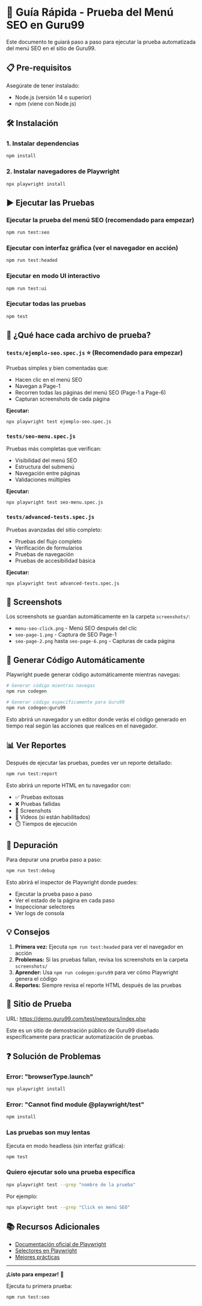 # 🚀 Guía Rápida - Prueba del Menú SEO en Guru99

Este documento te guiará paso a paso para ejecutar la prueba automatizada del menú SEO en el sitio de Guru99.

## 📋 Pre-requisitos

Asegúrate de tener instalado:
- Node.js (versión 14 o superior)
- npm (viene con Node.js)

## 🛠️ Instalación

### 1. Instalar dependencias
```bash
npm install
```

### 2. Instalar navegadores de Playwright
```bash
npx playwright install
```

## ▶️ Ejecutar las Pruebas

### Ejecutar la prueba del menú SEO (recomendado para empezar)
```bash
npm run test:seo
```

### Ejecutar con interfaz gráfica (ver el navegador en acción)
```bash
npm run test:headed
```

### Ejecutar en modo UI interactivo
```bash
npm run test:ui
```

### Ejecutar todas las pruebas
```bash
npm test
```

## 📝 ¿Qué hace cada archivo de prueba?

### `tests/ejemplo-seo.spec.js` ⭐ (Recomendado para empezar)
Pruebas simples y bien comentadas que:
- Hacen clic en el menú SEO
- Navegan a Page-1
- Recorren todas las páginas del menú SEO (Page-1 a Page-6)
- Capturan screenshots de cada página

**Ejecutar:**
```bash
npx playwright test ejemplo-seo.spec.js
```

### `tests/seo-menu.spec.js`
Pruebas más completas que verifican:
- Visibilidad del menú SEO
- Estructura del submenú
- Navegación entre páginas
- Validaciones múltiples

**Ejecutar:**
```bash
npx playwright test seo-menu.spec.js
```

### `tests/advanced-tests.spec.js`
Pruebas avanzadas del sitio completo:
- Pruebas del flujo completo
- Verificación de formularios
- Pruebas de navegación
- Pruebas de accesibilidad básica

**Ejecutar:**
```bash
npx playwright test advanced-tests.spec.js
```

## 📸 Screenshots

Los screenshots se guardan automáticamente en la carpeta `screenshots/`:
- `menu-seo-click.png` - Menú SEO después del clic
- `seo-page-1.png` - Captura de SEO Page-1
- `seo-page-2.png` hasta `seo-page-6.png` - Capturas de cada página

## 🎨 Generar Código Automáticamente

Playwright puede generar código automáticamente mientras navegas:

```bash
# Generar código mientras navegas
npm run codegen

# Generar código específicamente para Guru99
npm run codegen:guru99
```

Esto abrirá un navegador y un editor donde verás el código generado en tiempo real según las acciones que realices en el navegador.

## 📊 Ver Reportes

Después de ejecutar las pruebas, puedes ver un reporte detallado:

```bash
npm run test:report
```

Esto abrirá un reporte HTML en tu navegador con:
- ✅ Pruebas exitosas
- ❌ Pruebas fallidas
- 📸 Screenshots
- 🎥 Videos (si están habilitados)
- ⏱️ Tiempos de ejecución

## 🐛 Depuración

Para depurar una prueba paso a paso:

```bash
npm run test:debug
```

Esto abrirá el inspector de Playwright donde puedes:
- Ejecutar la prueba paso a paso
- Ver el estado de la página en cada paso
- Inspeccionar selectores
- Ver logs de consola

## 💡 Consejos

1. **Primera vez:** Ejecuta `npm run test:headed` para ver el navegador en acción
2. **Problemas:** Si las pruebas fallan, revisa los screenshots en la carpeta `screenshots/`
3. **Aprender:** Usa `npm run codegen:guru99` para ver cómo Playwright genera el código
4. **Reportes:** Siempre revisa el reporte HTML después de las pruebas

## 🔗 Sitio de Prueba

URL: https://demo.guru99.com/test/newtours/index.php

Este es un sitio de demostración público de Guru99 diseñado específicamente para practicar automatización de pruebas.

## ❓ Solución de Problemas

### Error: "browserType.launch"
```bash
npx playwright install
```

### Error: "Cannot find module @playwright/test"
```bash
npm install
```

### Las pruebas son muy lentas
Ejecuta en modo headless (sin interfaz gráfica):
```bash
npm test
```

### Quiero ejecutar solo una prueba específica
```bash
npx playwright test --grep "nombre de la prueba"
```

Por ejemplo:
```bash
npx playwright test --grep "Click en menú SEO"
```

## 📚 Recursos Adicionales

- [Documentación oficial de Playwright](https://playwright.dev/)
- [Selectores en Playwright](https://playwright.dev/docs/selectors)
- [Mejores prácticas](https://playwright.dev/docs/best-practices)

---

**¡Listo para empezar!** 🎉

Ejecuta tu primera prueba:
```bash
npm run test:seo
```

